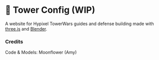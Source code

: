 # 🏰 Tower Config (WIP)
A website for Hypixel TowerWars guides and defense building made with [three.js](https://threejs.org) and [Blender](https://www.blender.org/).

### Credits
Code & Models: Moonflower (Amy)  
